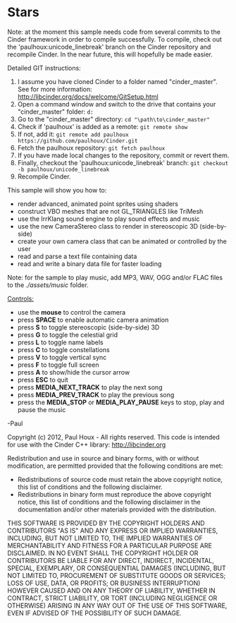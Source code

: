 Stars
=============

Note: at the moment this sample needs code from several commits to the Cinder framework in order to compile successfully. To compile, check out the 'paulhoux:unicode_linebreak' branch on the Cinder repository and recompile Cinder. In the near future, this will hopefully be made easier.


Detailed GIT instructions:

1. I assume you have cloned Cinder to a folder named "cinder_master". See for more information: http://libcinder.org/docs/welcome/GitSetup.html
2. Open a command window and switch to the drive that contains your "cinder_master" folder: ```d:```
3. Go to the "cinder_master" directory: ```cd "\path\to\cinder_master"```
4. Check if 'paulhoux' is added as a remote: ```git remote show```
5. If not, add it: ```git remote add paulhoux https://github.com/paulhoux/Cinder.git```
6. Fetch the paulhoux repository: ```git fetch paulhoux```
7. If you have made local changes to the repository, commit or revert them.
8. Finally, checkout the 'paulhoux:unicode_linebreak' branch: ```git checkout -b paulhoux/unicode_linebreak```
9. Recompile Cinder.


This sample will show you how to:
* render advanced, animated point sprites using shaders
* construct VBO meshes that are not GL_TRIANGLES like TriMesh
* use the IrrKlang sound engine to play sound effects and music
* use the new CameraStereo class to render in stereoscopic 3D (side-by-side)
* create your own camera class that can be animated or controlled by the user
* read and parse a text file containing data
* read and write a binary data file for faster loading


Note: for the sample to play music, add MP3, WAV, OGG and/or FLAC files to the <i>./assets/music</i> folder. 


<u>Controls:</u>
* use the <b>mouse</b> to control the camera
* press <b>SPACE</b> to enable automatic camera animation
* press <b>S</b> to toggle stereoscopic (side-by-side) 3D
* press <b>G</b> to toggle the celestial grid
* press <b>L</b> to toggle name labels
* press <b>C</b> to toggle constellations
* press <b>V</b> to toggle vertical sync
* press <b>F</b> to toggle full screen
* press <b>A</b> to show/hide the cursor arrow
* press <b>ESC</b> to quit
* press <b>MEDIA_NEXT_TRACK</b> to play the next song
* press <b>MEDIA_PREV_TRACK</b> to play the previous song
* press the <b>MEDIA_STOP</b> or <b>MEDIA_PLAY_PAUSE</b> keys to stop, play and pause the music

-Paul


Copyright (c) 2012, Paul Houx - All rights reserved. This code is intended for use with the Cinder C++ library: http://libcinder.org

Redistribution and use in source and binary forms, with or without modification, are permitted provided that the following conditions are met:

* Redistributions of source code must retain the above copyright notice, this list of conditions and the following disclaimer.
* Redistributions in binary form must reproduce the above copyright notice, this list of conditions and the following disclaimer in the documentation and/or other materials provided with the distribution.

THIS SOFTWARE IS PROVIDED BY THE COPYRIGHT HOLDERS AND CONTRIBUTORS "AS IS" AND ANY EXPRESS OR IMPLIED WARRANTIES, INCLUDING, BUT NOT LIMITED TO, THE IMPLIED WARRANTIES OF MERCHANTABILITY AND FITNESS FOR A PARTICULAR PURPOSE ARE DISCLAIMED. IN NO EVENT SHALL THE COPYRIGHT HOLDER OR CONTRIBUTORS BE LIABLE FOR ANY DIRECT, INDIRECT, INCIDENTAL, SPECIAL, EXEMPLARY, OR CONSEQUENTIAL DAMAGES (INCLUDING, BUT NOT LIMITED TO, PROCUREMENT OF SUBSTITUTE GOODS OR SERVICES; LOSS OF USE, DATA, OR PROFITS; OR BUSINESS INTERRUPTION) HOWEVER CAUSED AND ON ANY THEORY OF LIABILITY, WHETHER IN CONTRACT, STRICT LIABILITY, OR TORT (INCLUDING NEGLIGENCE OR OTHERWISE) ARISING IN ANY WAY OUT OF THE USE OF THIS SOFTWARE, EVEN IF ADVISED OF THE POSSIBILITY OF SUCH DAMAGE.


